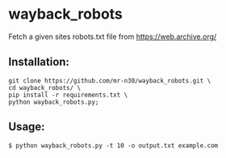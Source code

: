 # wayback_robots
Fetch a given sites robots.txt file from https://web.archive.org/

## Installation:
```shell
git clone https://github.com/mr-n30/wayback_robots.git \
cd wayback_robots/ \
pip install -r requirements.txt \
python wayback_robots.py;
```

## Usage:
```shell
$ python wayback_robots.py -t 10 -o output.txt example.com
```
